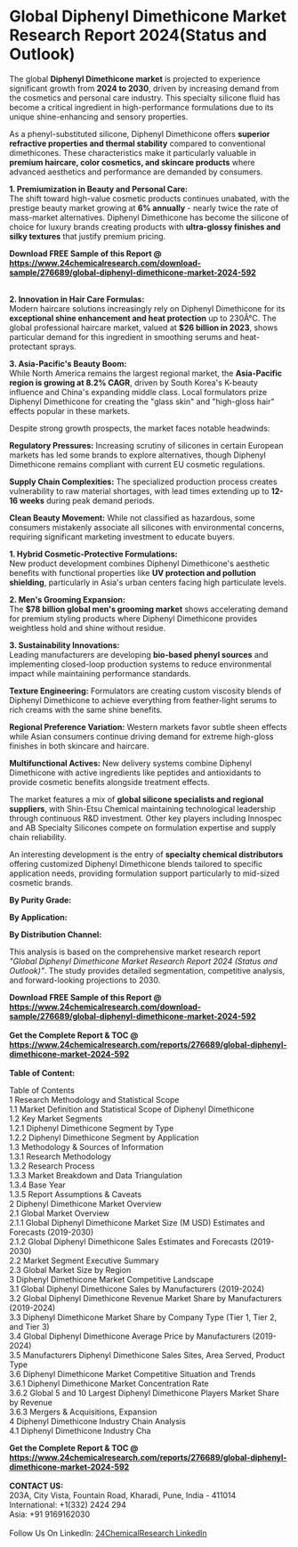<h1>Global Diphenyl Dimethicone Market Research Report 2024(Status and Outlook)</h1><p>The global <strong>Diphenyl Dimethicone market</strong> is projected to experience significant growth from <strong>2024 to 2030</strong>, driven by increasing demand from the cosmetics and personal care industry. This specialty silicone fluid has become a critical ingredient in high-performance formulations due to its unique shine-enhancing and sensory properties.</p><p>As a phenyl-substituted silicone, Diphenyl Dimethicone offers <strong>superior refractive properties and thermal stability</strong> compared to conventional dimethicones. These characteristics make it particularly valuable in <strong>premium haircare, color cosmetics, and skincare products</strong> where advanced aesthetics and performance are demanded by consumers.</p><p><strong>1. Premiumization in Beauty and Personal Care:</strong><br>
The shift toward high-value cosmetic products continues unabated, with the prestige beauty market growing at <strong>6% annually</strong> - nearly twice the rate of mass-market alternatives. Diphenyl Dimethicone has become the silicone of choice for luxury brands creating products with <strong>ultra-glossy finishes and silky textures</strong> that justify premium pricing.</p><div><b>Download FREE Sample of this Report @ 
            <a href="https://www.24chemicalresearch.com/download-sample/276689/global-diphenyl-dimethicone-market-2024-592">
            https://www.24chemicalresearch.com/download-sample/276689/global-diphenyl-dimethicone-market-2024-592</a></b></div><br><p><strong>2. Innovation in Hair Care Formulas:</strong><br>
Modern haircare solutions increasingly rely on Diphenyl Dimethicone for its <strong>exceptional shine enhancement and heat protection</strong> up to 230Â°C. The global professional haircare market, valued at <strong>$26 billion in 2023</strong>, shows particular demand for this ingredient in smoothing serums and heat-protectant sprays.</p><p><strong>3. Asia-Pacific's Beauty Boom:</strong><br>
While North America remains the largest regional market, the <strong>Asia-Pacific region is growing at 8.2% CAGR</strong>, driven by South Korea's K-beauty influence and China's expanding middle class. Local formulators prize Diphenyl Dimethicone for creating the "glass skin" and "high-gloss hair" effects popular in these markets.</p><p>Despite strong growth prospects, the market faces notable headwinds:</p><p><strong>Regulatory Pressures:</strong> Increasing scrutiny of silicones in certain European markets has led some brands to explore alternatives, though Diphenyl Dimethicone remains compliant with current EU cosmetic regulations.</p><p><strong>Supply Chain Complexities:</strong> The specialized production process creates vulnerability to raw material shortages, with lead times extending up to <strong>12-16 weeks</strong> during peak demand periods.</p><p><strong>Clean Beauty Movement:</strong> While not classified as hazardous, some consumers mistakenly associate all silicones with environmental concerns, requiring significant marketing investment to educate buyers.</p><p><strong>1. Hybrid Cosmetic-Protective Formulations:</strong><br>
New product development combines Diphenyl Dimethicone's aesthetic benefits with functional properties like <strong>UV protection and pollution shielding</strong>, particularly in Asia's urban centers facing high particulate levels.</p><p><strong>2. Men's Grooming Expansion:</strong><br>
The <strong>$78 billion global men's grooming market</strong> shows accelerating demand for premium styling products where Diphenyl Dimethicone provides weightless hold and shine without residue.</p><p><strong>3. Sustainability Innovations:</strong><br>
Leading manufacturers are developing <strong>bio-based phenyl sources</strong> and implementing closed-loop production systems to reduce environmental impact while maintaining performance standards.</p><p><strong>Texture Engineering:</strong> Formulators are creating custom viscosity blends of Diphenyl Dimethicone to achieve everything from feather-light serums to rich creams with the same shine benefits.</p><p><strong>Regional Preference Variation:</strong> Western markets favor subtle sheen effects while Asian consumers continue driving demand for extreme high-gloss finishes in both skincare and haircare.</p><p><strong>Multifunctional Actives:</strong> New delivery systems combine Diphenyl Dimethicone with active ingredients like peptides and antioxidants to provide cosmetic benefits alongside treatment effects.</p><p>The market features a mix of <strong>global silicone specialists and regional suppliers</strong>, with Shin-Etsu Chemical maintaining technological leadership through continuous R&amp;D investment. Other key players including Innospec and AB Specialty Silicones compete on formulation expertise and supply chain reliability.</p><p>An interesting development is the entry of <strong>specialty chemical distributors</strong> offering customized Diphenyl Dimethicone blends tailored to specific application needs, providing formulation support particularly to mid-sized cosmetic brands.</p><p><strong>By Purity Grade:</strong></p><p><strong>By Application:</strong></p><p><strong>By Distribution Channel:</strong></p><p>This analysis is based on the comprehensive market research report <em>"Global Diphenyl Dimethicone Market Research Report 2024 (Status and Outlook)"</em>. The study provides detailed segmentation, competitive analysis, and forward-looking projections to 2030.</p><div><b>Download FREE Sample of this Report @ 
            <a href="https://www.24chemicalresearch.com/download-sample/276689/global-diphenyl-dimethicone-market-2024-592">
            https://www.24chemicalresearch.com/download-sample/276689/global-diphenyl-dimethicone-market-2024-592</a></b></div><br><div><b>Get the Complete Report & TOC @ 
            <a href="https://www.24chemicalresearch.com/reports/276689/global-diphenyl-dimethicone-market-2024-592">
            https://www.24chemicalresearch.com/reports/276689/global-diphenyl-dimethicone-market-2024-592</a></b></div><br>
            <b>Table of Content:</b><p>Table of Contents<br />
1 Research Methodology and Statistical Scope<br />
1.1 Market Definition and Statistical Scope of Diphenyl Dimethicone<br />
1.2 Key Market Segments<br />
1.2.1 Diphenyl Dimethicone Segment by Type<br />
1.2.2 Diphenyl Dimethicone Segment by Application<br />
1.3 Methodology & Sources of Information<br />
1.3.1 Research Methodology<br />
1.3.2 Research Process<br />
1.3.3 Market Breakdown and Data Triangulation<br />
1.3.4 Base Year<br />
1.3.5 Report Assumptions & Caveats<br />
2 Diphenyl Dimethicone Market Overview<br />
2.1 Global Market Overview<br />
2.1.1 Global Diphenyl Dimethicone Market Size (M USD) Estimates and Forecasts (2019-2030)<br />
2.1.2 Global Diphenyl Dimethicone Sales Estimates and Forecasts (2019-2030)<br />
2.2 Market Segment Executive Summary<br />
2.3 Global Market Size by Region<br />
3 Diphenyl Dimethicone Market Competitive Landscape<br />
3.1 Global Diphenyl Dimethicone Sales by Manufacturers (2019-2024)<br />
3.2 Global Diphenyl Dimethicone Revenue Market Share by Manufacturers (2019-2024)<br />
3.3 Diphenyl Dimethicone Market Share by Company Type (Tier 1, Tier 2, and Tier 3)<br />
3.4 Global Diphenyl Dimethicone Average Price by Manufacturers (2019-2024)<br />
3.5 Manufacturers Diphenyl Dimethicone Sales Sites, Area Served, Product Type<br />
3.6 Diphenyl Dimethicone Market Competitive Situation and Trends<br />
3.6.1 Diphenyl Dimethicone Market Concentration Rate<br />
3.6.2 Global 5 and 10 Largest Diphenyl Dimethicone Players Market Share by Revenue<br />
3.6.3 Mergers & Acquisitions, Expansion<br />
4 Diphenyl Dimethicone Industry Chain Analysis<br />
4.1 Diphenyl Dimethicone Industry Cha</p><div><b>Get the Complete Report & TOC @ 
            <a href="https://www.24chemicalresearch.com/reports/276689/global-diphenyl-dimethicone-market-2024-592">
            https://www.24chemicalresearch.com/reports/276689/global-diphenyl-dimethicone-market-2024-592</a></b></div><br><b>CONTACT US:</b><br>
            203A, City Vista, Fountain Road, Kharadi, Pune, India - 411014<br>
            International: +1(332) 2424 294<br>
            Asia: +91 9169162030 <br><br>
            Follow Us On LinkedIn: <a href="https://www.linkedin.com/company/24chemicalresearch/">24ChemicalResearch LinkedIn</a>